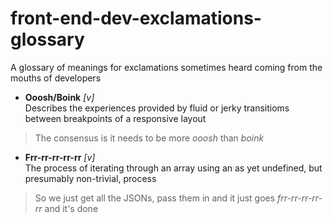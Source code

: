 front-end-dev-exclamations-glossary
===================================

A glossary of meanings for exclamations sometimes heard coming from the mouths of developers

* **Ooosh/Boink** *[v]*  
Describes the experiences provided by fluid or jerky transitioms between breakpoints of a responsive layout

 > The consensus is it needs to be more *ooosh* than *boink*
* **Frr-rr-rr-rr-rr** *[v]*  
The process of iterating through an array using an as yet undefined, but presumably non-trivial, process

 > So we just get all the JSONs, pass them in and it just goes *frr-rr-rr-rr-rr* and it's done

